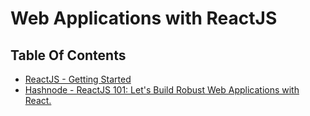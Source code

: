 # Web Applications with ReactJS

## Table Of Contents
- [ReactJS - Getting Started](https://github.com/nyangweso-rodgers/Web-Applications-with-ReactJS/tree/main/ReactJS-Getting-Started)
- [Hashnode - ReactJS 101: Let's Build Robust Web Applications with React.](https://gateremark.hashnode.dev/reactjs-101-lets-build-robust-web-applications-with-react?ref=twitter-share)